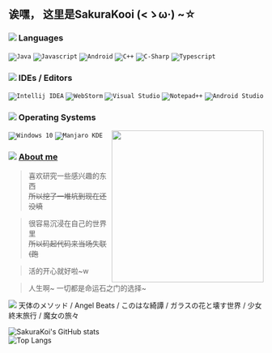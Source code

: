 ## 诶嘿， 这里是SakuraKooi (<ゝω·) ~☆
### ![](https://cdn.jsdelivr.net/gh/primer/octicons/icons/code-24.svg) Languages
<code>![](https://cdn.jsdelivr.net/gh/SakuraKoi/SakuraKoi/logos/java.png "Java")</code>
<code>![](https://cdn.jsdelivr.net/gh/SakuraKoi/SakuraKoi/logos/javascript.png "Javascript")</code>
<code>![](https://cdn.jsdelivr.net/gh/SakuraKoi/SakuraKoi/logos/android.png "Android")</code>
<code>![](https://cdn.jsdelivr.net/gh/SakuraKoi/SakuraKoi/logos/cpp.png "C++")</code>
<code>![](https://cdn.jsdelivr.net/gh/SakuraKoi/SakuraKoi/logos/csharp.png "C-Sharp")</code>
<code>![](https://cdn.jsdelivr.net/gh/SakuraKoi/SakuraKoi/logos/typescript.png "Typescript")</code>

### ![](https://cdn.jsdelivr.net/gh/primer/octicons/icons/rocket-24.svg) IDEs / Editors
<code>![](https://cdn.jsdelivr.net/gh/SakuraKoi/SakuraKoi/logos/idea.png "Intellij IDEA")</code>
<code>![](https://cdn.jsdelivr.net/gh/SakuraKoi/SakuraKoi/logos/webstorm.png "WebStorm")</code>
<code>![](https://cdn.jsdelivr.net/gh/SakuraKoi/SakuraKoi/logos/visualstudio.png "Visual Studio")</code>
<code>![](https://cdn.jsdelivr.net/gh/SakuraKoi/SakuraKoi/logos/notepadplusplus.png "Notepad++")</code>
<code>![](https://cdn.jsdelivr.net/gh/SakuraKoi/SakuraKoi/logos/androidstudio.png "Android Studio")</code>

### ![](https://cdn.jsdelivr.net/gh/primer/octicons/icons/device-desktop-24.svg) Operating Systems
<code>![](https://cdn.jsdelivr.net/gh/SakuraKoi/SakuraKoi/logos/windows10.png "Windows 10")</code>
<img align="right" src="https://cdn.jsdelivr.net/gh/SakuraKoi/SakuraKoi/illust_87341761_20210317_181450.png" width='300px'>
<code>![](https://cdn.jsdelivr.net/gh/SakuraKoi/SakuraKoi/logos/manjaro.png "Manjaro KDE")</code>

### ![](https://cdn.jsdelivr.net/gh/primer/octicons/icons/comment-24.svg) [About me](http://music.163.com/song?id=1494001389)
> 喜欢研究一些感兴趣的东西\
> <s>所以挖了一堆坑到现在还没填</s>

> 很容易沉浸在自己的世界里\
> <s>所以码起代码来当场失联 (跑</s>

> 活的开心就好啦~w

> 人生啊~ 一切都是命运石之门的选择~

![](https://cdn.jsdelivr.net/gh/primer/octicons/icons/heart-16.svg) 天体のメソッド / Angel Beats / このはな綺譚 / ガラスの花と壊す世界 / 少女終末旅行 / 魔女の旅々

![](https://github-readme-stats.vercel.app/api?username=sakurakoi&count_private=true&show_icons=true "SakuraKoi's GitHub stats")\
![](https://github-readme-stats.vercel.app/api/top-langs/?username=sakurakoi&layout=compact "Top Langs")